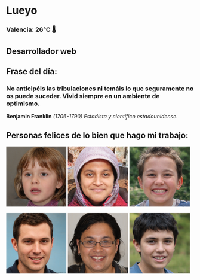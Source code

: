 # Lueyo
### Valencia:  26°C 🌡️
## Desarrollador web
## Frase del día:
<!-- START QUOTE -->
### No anticipéis las tribulaciones ni temáis lo que seguramente no os puede suceder. Vivid siempre en un ambiente de optimismo.
**Benjamin Franklin** *(1706-1790) Estadista y científico estadounidense.*
<!-- END QUOTE -->






## Personas felices de lo bien que hago mi trabajo:

<p float="left">
  <img src="src/image_0.png" width="32%" />
  <img src="src/image_1.png" width="32%" /> 
  <img src="src/image_2.png" width="32%" />
</p>
<p float="left">
  <img src="src/image_3.png" width="32%" />
  <img src="src/image_4.png" width="32%" /> 
  <img src="src/image_5.png" width="32%" />
</p>
